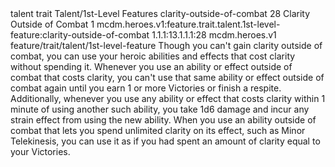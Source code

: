 <ability>
  <metadata>
    <class>talent</class>
    <feature_type>trait</feature_type>
    <file_dpath>Talent/1st-Level Features</file_dpath>
    <item_id>clarity-outside-of-combat</item_id>
    <item_index>28</item_index>
    <item_name>Clarity Outside of Combat</item_name>
    <level>1</level>
    <scc>mcdm.heroes.v1:feature.trait.talent.1st-level-feature:clarity-outside-of-combat</scc>
    <scdc>1.1.1:13.1.1.1:28</scdc>
    <source>mcdm.heroes.v1</source>
    <type>feature/trait/talent/1st-level-feature</type>
  </metadata>
  <effects>
    <effect type="mundane">Though you can&apos;t gain clarity outside of combat, you can use your heroic abilities and effects that cost clarity without spending it. Whenever you use an ability or effect outside of combat that costs clarity, you can&apos;t use that same ability or effect outside of combat again until you earn 1 or more Victories or finish a respite.
Additionally, whenever you use any ability or effect that costs clarity within 1 minute of using another such ability, you take 1d6 damage and incur any strain effect from using the new ability.
When you use an ability outside of combat that lets you spend unlimited clarity on its effect, such as Minor Telekinesis, you can use it as if you had spent an amount of clarity equal to your Victories.</effect>
  </effects>
</ability>
